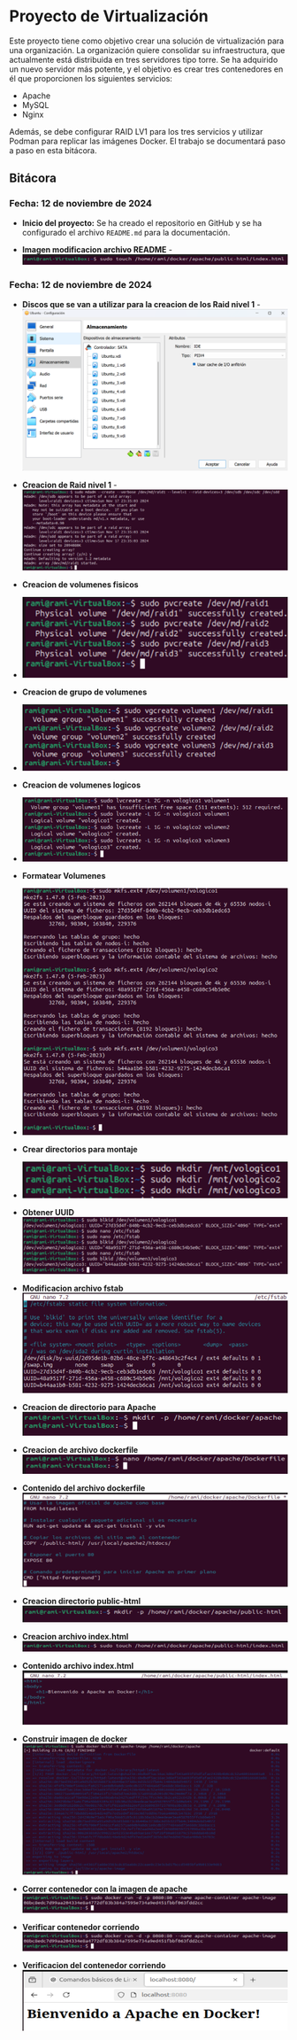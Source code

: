 # Proyecto de Virtualización

Este proyecto tiene como objetivo crear una solución de virtualización para una organización.
La organización quiere consolidar su infraestructura, que actualmente está distribuida en tres servidores tipo torre. Se ha adquirido un nuevo servidor más potente, y el objetivo es crear tres contenedores en él que proporcionen los siguientes servicios:

- Apache
- MySQL
- Nginx

Además, se debe configurar RAID LV1 para los tres servicios y utilizar Podman para replicar las imágenes Docker. El trabajo se documentará paso a paso en esta bitácora.

## Bitácora

### Fecha: 12 de noviembre de 2024
- **Inicio del proyecto:** Se ha creado el repositorio en GitHub y se ha configurado el archivo `README.md` para la documentación.


- **Imagen modificacion archivo README**
-![Descripción de la imagen](https://raw.githubusercontent.com/RamiroRojasBociga/proyecto-virtualizacion/dfe33930ee795caaf962020046cca7a8f589e0d0/Creacion%20archivo%20index%20html.png)


### Fecha: 12 de noviembre de 2024
- **Discos que se van a utilizar para la creacion de los Raid nivel 1**
-![Descripción de la imagen](https://github.com/RamiroRojasBociga/proyecto-virtualizacion/blob/main/Discos%20para%20raid.png)

- **Creacion de Raid nivel 1**
-![Descripción de la imagen](https://raw.githubusercontent.com/RamiroRojasBociga/proyecto-virtualizacion/7360178289677da1d0b4f135909b04ff9db93321/Creacion%20de%20raid.png)

- **Creacion de volumenes fisicos**
- ![Descripción de la imagen](https://github.com/RamiroRojasBociga/proyecto-virtualizacion/blob/main/Creacion%20volumenes%20fisicos.png?raw=true)

- **Creacion de grupo de volumenes**
- ![Descripción de la imagen](https://github.com/RamiroRojasBociga/proyecto-virtualizacion/blob/main/Creacion%20grupo%20de%20volumenes.png?raw=true)

- **Creacion de volumenes logicos**
- ![Descripción de la imagen](https://github.com/RamiroRojasBociga/proyecto-virtualizacion/blob/main/Creacion%20Volumenes%20Logicos.png?raw=true)

- **Formatear Volumenes**
- ![Descripción de la imagen](https://github.com/RamiroRojasBociga/proyecto-virtualizacion/blob/main/Formatear%20los%20volumenes.png?raw=true)

-  **Crear directorios para montaje**
- ![Descripción de la imagen](https://github.com/RamiroRojasBociga/proyecto-virtualizacion/blob/main/Crear%20Directorios%20para%20montaje.png?raw=true)

-  **Obtener UUID**
  ![Descripción de la imagen](https://github.com/RamiroRojasBociga/proyecto-virtualizacion/blob/main/Obtener%20UUID.png?raw=true)

-  **Modificacion archivo fstab**
  ![Descripción de la imagen](https://github.com/RamiroRojasBociga/proyecto-virtualizacion/blob/main/Modificacion%20archivo%20fstab.png?raw=true)

-  **Creacion de directorio para Apache**
  ![Descripción de la imagen](https://raw.githubusercontent.com/RamiroRojasBociga/proyecto-virtualizacion/40870a554c0b690856979732c246f12bbf55d181/Creacion%20directorio%20para%20apache.png)

- **Creacion de archivo dockerfile**
  ![Descripción de la imagen](https://raw.githubusercontent.com/RamiroRojasBociga/proyecto-virtualizacion/c11e82689b4335badcb1a5fc9a916d9fecb82d54/Creacion%20archivo%20Dockerfile.png)

- **Contenido del archivo dockerfile**
  ![Descripción de la imagen](https://raw.githubusercontent.com/RamiroRojasBociga/proyecto-virtualizacion/546d2acae52a855c7cf202c210131c53a8005389/Contenido%20Archivo%20dockerfile.png)

- **Creacion directorio public-html**
![Descripción de la imagen](https://github.com/RamiroRojasBociga/proyecto-virtualizacion/blob/main/Creacion%20directorio%20public-html.png?raw=true)

- **Creacion archivo index.html**
  ![Descripción de la imagen](https://github.com/RamiroRojasBociga/proyecto-virtualizacion/blob/main/Creacion%20archivo%20index%20html.png?raw=true)

- **Contenido archivo index.html**
  ![Descripción de la imagen](https://raw.githubusercontent.com/RamiroRojasBociga/proyecto-virtualizacion/c66d96ed61d0187ac84271355ed69262c9e28c54/Contenido%20Archivo%20index%20html.png)

- **Construir imagen de docker**
  ![Descripción de la imagen](https://raw.githubusercontent.com/RamiroRojasBociga/proyecto-virtualizacion/49fabe3e5e35045894b37253199be30d94d48974/Construir%20imagen%20de%20docker.png)

- **Correr contenedor con la imagen de apache**
  ![Descripción de la imagen](https://raw.githubusercontent.com/RamiroRojasBociga/proyecto-virtualizacion/7c5bf03b0732d52a248e84dad9567f1cfb64961b/Correr%20contenedor%20imagen%20de%20Apache.png)

- **Verificar contenedor corriendo**
  ![Descripción de la imagen](https://raw.githubusercontent.com/RamiroRojasBociga/proyecto-virtualizacion/7c5bf03b0732d52a248e84dad9567f1cfb64961b/Correr%20contenedor%20imagen%20de%20Apache.png)


- **Verificacion del contenedor corriendo**
  ![Descripción de la imagen](https://raw.githubusercontent.com/RamiroRojasBociga/proyecto-virtualizacion/8158c1d34dd5ba3380efaea07d593df3592231fe/Verificacion%20de%20contenedor%20corriendo%202.png)
 





